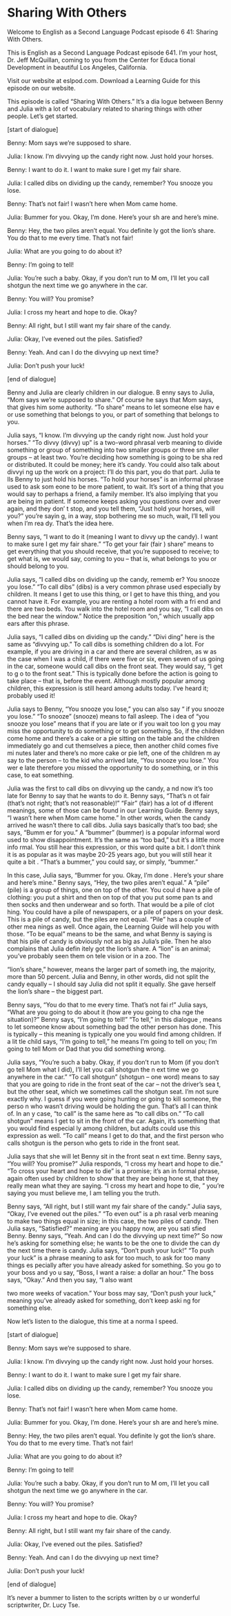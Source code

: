 # Sharing With Others

Welcome to English as a Second Language Podcast episode 6 41: Sharing With Others.

This is English as a Second Language Podcast episode 641.  I’m your host, Dr. Jeff McQuillan, coming to you from the Center for Educa tional Development in beautiful Los Angeles, California.

Visit our website at eslpod.com.  Download a Learning Guide for this episode on our website.

This episode is called “Sharing With Others.”  It’s a dia logue between Benny and Julia with a lot of vocabulary related to sharing things with other people.  Let’s get started.

[start of dialogue]

Benny:  Mom says we’re supposed to share.

Julia:  I know.  I’m divvying up the candy right now.  Just  hold your horses.

Benny:  I want to do it.  I want to make sure I get my fair share.

Julia:  I called dibs on dividing up the candy, remember?   You snooze you lose.

Benny:  That’s not fair!  I wasn’t here when Mom came home.

Julia:  Bummer for you.  Okay, I’m done.  Here’s your sh are and here’s mine.

Benny:  Hey, the two piles aren’t equal.  You definite ly got the lion’s share.  You do that to me every time.  That’s not fair!

Julia:  What are you going to do about it?

Benny:  I’m going to tell!

Julia:  You’re such a baby.  Okay, if you don’t run to M om, I’ll let you call shotgun the next time we go anywhere in the car.

Benny:  You will?  You promise?

 Julia:  I cross my heart and hope to die.  Okay?

Benny:  All right, but I still want my fair share of the candy.

Julia:  Okay, I’ve evened out the piles.  Satisfied?

Benny:  Yeah.  And can I do the divvying up next time?

Julia:  Don’t push your luck!

[end of dialogue]

Benny and Julia are clearly children in our dialogue.  B enny says to Julia, “Mom says we’re supposed to share.”  Of course he says that Mom says,  that gives him some authority.  “To share” means to let someone else hav e or use something that belongs to you, or part of something that belongs to you.

Julia says, “I know.  I’m divvying up the candy right now.  Just hold your horses.” “To divvy (divvy) up” is a two-word phrasal verb meaning to divide something or group of something into two smaller groups or three sm aller groups – at least two.  You’re deciding how something is going to be sha red or distributed.  It could be money; here it’s candy.  You could also talk about divvyi ng up the work on a project: I’ll do this part, you do that part.  Julia te lls Benny to just hold his horses. “To hold your horses” is an informal phrase used to ask som eone to be more patient, to wait.  It’s sort of a thing that you would  say to perhaps a friend, a family member.  It’s also implying that you are being im patient.  If someone keeps asking you questions over and over again, and they don’ t stop, and you tell them, “Just hold your horses, will you?” you’re sayin g, in a way, stop bothering me so much, wait, I’ll tell you when I’m rea dy.  That’s the idea here.

Benny says, “I want to do it (meaning I want to divvy up the candy).  I want to make sure I get my fair share.”  “To get your fair (fair ) share” means to get everything that you should receive, that you’re supposed to receive; to get what is, we would say, coming to you – that is, what belongs to  you or should belong to you.

Julia says, “I called dibs on dividing up the candy, rememb er?  You snooze you lose.”  “To call dibs” (dibs) is a very common phrase used especially by children. It means I get to use this thing, or I get to have this thing, and you cannot have it. For example, you are renting a hotel room with a fri end and there are two beds. You walk into the hotel room and you say, “I call dibs on the bed near the window.”  Notice the preposition “on,” which usually app ears after this phrase.

 Julia says, “I called dibs on dividing up the candy.”  “Divi ding” here is the same as “divvying up.”  To call dibs is something children do a lot.  For example, if you are driving in a car and there are several children, as w as the case when I was a child, if there were five or six, even seven of us going in the car, someone would call dibs on the front seat.  They would say, “I get to g o to the front seat.”  This is typically done before the action is going to take place –  that is, before the event. Although mostly popular among children, this expression is still heard among adults today.  I’ve heard it; probably used it!

Julia says to Benny, “You snooze you lose,” you can also say “ if you snooze you lose.”  “To snooze” (snooze) means to fall asleep.  The i dea of “you snooze you lose” means that if you are late or if you wait too lon g you may miss the opportunity to do something or to get something.  So, if the children come home and there’s a cake or a pie sitting on the table and the children immediately go and cut themselves a piece, then another child comes five mi nutes later and there’s no more cake or pie left, one of the children m ay say to the person – to the kid who arrived late, “You snooze you lose.”  You wer e late therefore you missed the opportunity to do something, or in this case, to eat something.

Julia was the first to call dibs on divvying up the candy, a nd now it’s too late for Benny to say that he wants to do it.  Benny says, “That’s n ot fair (that’s not right; that’s not reasonable)!”  “Fair” (fair) has a lot of d ifferent meanings, some of those can be found in our Learning Guide.  Benny says, “I  wasn’t here when Mom came home.”  In other words, when the candy arrived he wasn’t there to call dibs.  Julia says basically that’s too bad; she says, “Bumm er for you.”  A “bummer” (bummer) is a popular informal word used to show disappointment. It’s the same as “too bad,” but it’s a little more info rmal.  You still hear this expression, or this word quite a bit.  I don’t think it is as popular as it was maybe 20-25 years ago, but you will still hear it quite a bit .  “That’s a bummer,” you could say, or simply, “bummer.”

In this case, Julia says, “Bummer for you.  Okay, I’m done .  Here’s your share and here’s mine.”  Benny says, “Hey, the two piles aren’t  equal.”  A “pile” (pile) is a group of things, one on top of the other.  You coul d have a pile of clothing: you put a shirt and then on top of that you put some pan ts and then socks and then underwear and so forth.  That would be a pile of clot hing.  You could have a pile of newspapers, or a pile of papers on your desk.  This is a  pile of candy, but the piles are not equal.  “Pile” has a couple of other mea nings as well.  Once again, the Learning Guide will help you with those.  “To be  equal” means to be the same, and what Benny is saying is that his pile of candy is obviously not as big as Julia’s pile.  Then he also complains that Julia defin itely got the lion’s share. A “lion” is an animal; you’ve probably seen them on tele vision or in a zoo.  The

 “lion’s share,” however, means the larger part of someth ing, the majority, more than 50 percent.  Julia and Benny, in other words, did not split the candy equally – I should say Julia did not split it equally.  She gave herself the lion’s share – the biggest part.

Benny says, “You do that to me every time.  That’s not fai r!”  Julia says, “What are you going to do about it (how are you going to cha nge the situation)?”  Benny says, “I’m going to tell!”  “To tell,” in this dialogue , means to let someone know about something bad the other person has done.  This is typically – this meaning is typically one you would find among children.  If a lit tle child says, “I’m going to tell,” he means I’m going to tell on you; I’m going to tell Mom or Dad that you did something wrong.

Julia says, “You’re such a baby.  Okay, if you don’t run to Mom (if you don’t go tell Mom what I did), I’ll let you call shotgun the n ext time we go anywhere in the car.”  “To call shotgun” (shotgun – one word) means to  say that you are going to ride in the front seat of the car – not the driver’s sea t, but the other seat, which we sometimes call the shotgun seat.  I’m not sure exactly why.  I guess if you were going hunting or going to kill someone, the perso n who wasn’t driving would be holding the gun.  That’s all I can think of.  In an y case, “to call” is the same here as “to call dibs on.”  “To call shotgun” means I get  to sit in the front of the car.  Again, it’s something that you would find especial ly among children, but adults could use this expression as well.  “To call” means I  get to do that, and the first person who calls shotgun is the person who gets to ride in the front seat.

Julia says that she will let Benny sit in the front seat n ext time.  Benny says, “You will?  You promise?”  Julia responds, “I cross my heart and  hope to die.”  “To cross your heart and hope to die” is a promise; it’s an in formal phrase, again often used by children to show that they are being hone st, that they really mean what they are saying.  “I cross my heart and hope to die, ” you’re saying you must believe me, I am telling you the truth.

Benny says, “All right, but I still want my fair share of the candy.”  Julia says, “Okay, I’ve evened out the piles.”  “To even out” is a ph rasal verb meaning to make two things equal in size; in this case, the two piles of candy.  Then Julia says, “Satisfied?” meaning are you happy now, are you sati sfied Benny.  Benny says, “Yeah.  And can I do the divvying up next time?”  So  now he’s asking for something else; he wants to be the one to divide the can dy the next time there is candy.  Julia says, “Don’t push your luck!”  “To push your luck” is a phrase meaning to ask for too much, to ask for too many things es pecially after you have already asked for something.  So you go to your boss and yo u say, “Boss, I want a raise: a dollar an hour.”  The boss says, “Okay.”  And then you say, “I also want

 two more weeks of vacation.”  Your boss may say, “Don’t push  your luck,” meaning you’ve already asked for something, don’t keep aski ng for something else.

Now let’s listen to the dialogue, this time at a norma l speed.

[start of dialogue]

Benny:  Mom says we’re supposed to share.

Julia:  I know.  I’m divvying up the candy right now.  Just  hold your horses.

Benny:  I want to do it.  I want to make sure I get my fair share.

Julia:  I called dibs on dividing up the candy, remember?   You snooze you lose.

Benny:  That’s not fair!  I wasn’t here when Mom came home.

Julia:  Bummer for you.  Okay, I’m done.  Here’s your sh are and here’s mine.

Benny:  Hey, the two piles aren’t equal.  You definite ly got the lion’s share.  You do that to me every time.  That’s not fair!

Julia:  What are you going to do about it?

Benny:  I’m going to tell!

Julia:  You’re such a baby.  Okay, if you don’t run to M om, I’ll let you call shotgun the next time we go anywhere in the car.

Benny:  You will?  You promise?

Julia:  I cross my heart and hope to die.  Okay?

Benny:  All right, but I still want my fair share of the candy.

Julia:  Okay, I’ve evened out the piles.  Satisfied?

Benny:  Yeah.  And can I do the divvying up next time?

Julia:  Don’t push your luck!

 [end of dialogue]

It’s never a bummer to listen to the scripts written by o ur wonderful scriptwriter, Dr. Lucy Tse.





